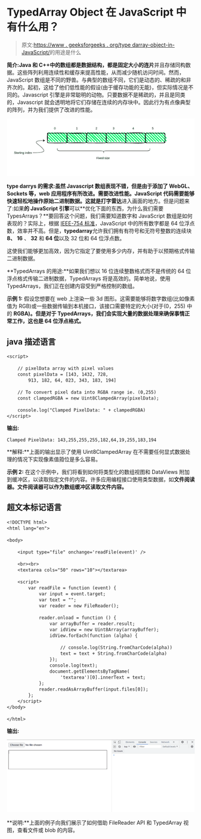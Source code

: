# TypedArray Object 在 JavaScript 中有什么用？

> 原文:[https://www . geeksforgeeks . org/type darray-object-in-JavaScript/](https://www.geeksforgeeks.org/what-is-the-use-of-typedarray-object-in-javascript/)的用途是什么

**简介:**Java 和 C++中的数组都是数据结构，都是**固定大小的连片**并且存储同构数据。这些阵列利用连续性和缓存来提高性能，从而减少随机访问时间。然而，JavaScript 数组是不同的野兽。与典型的数组不同，它们是动态的、稀疏的和非齐次的。起初，这给了他们低性能的假设(由于缓存功能的无能)，但实际情况是不同的。Javascript 引擎是非常聪明的动物。只要数据不是稀疏的，并且是同类的，Javascript 就会透明地将它们存储在连续的内存块中。因此行为有点像典型的阵列，并为我们提供了改进的性能。

![](img/3ee2a9a3fa4ac83204ce186b690066a4.png)

**type darrys 的需求:**虽然 Javascript 数组表现不错，但是由于添加了 WebGL、Sockets 等，web 应用程序有所改进。需要改进性能。JavaScript 代码需要能够快速轻松地操作原始二进制数据。这就是**打字雷达**进入画面的地方。但是问题来了:如果**的 JavaScript 引擎**可以**优化下面的东西，为什么我们需要 TypesArrays？**要回答这个问题，我们需要知道数字和 JavaScript 数组是如何表现的？实际上，根据 [IEEE-754 标准](https://www.geeksforgeeks.org/ieee-standard-754-floating-point-numbers/)，JavaScript 中的所有数字都是 64 位浮点数，效率并不高。但是，**typedarray**允许我们拥有有符号和无符号整数的连续块 **8、** **16** 、 **32** 和 **64 位**以及 32 位和 64 位浮点数。

这使我们能够更加高效，因为它指定了要使用多少内存，并有助于以预期格式传输二进制数据。

**TypedArrays 的用途:**如果我们想以 16 位连续整数格式而不是传统的 64 位浮点格式传输二进制数据，TypedArrays 将是高效的。简单地说，使用 TypedArrays，我们正在创建内容受到严格控制的数组。

**示例 1:** 假设您想要在 web 上渲染一些 3d 图形。这需要能够将数字数组(比如像素值为 RGB)或一些数据传输到本机接口，该接口需要特定的大小(对于(0，255) 中的 **RGBA)。但是对于 TypedArrays，我们会实现大量的数据处理来确保事情正常工作，这也是 64 位浮点格式。**

## java 描述语言

```
<script>

    // pixelData array with pixel values
    const pixelData = [143, 1432, 728,
        913, 182, 64, 023, 343, 183, 194]

    // To convert pixel data into RGBA range ie. (0,255)
    const clampedRGBA = new Uint8ClampedArray(pixelData);

    console.log("Clamped PixelData: " + clampedRGBA)
</script>
```

**输出:**

```
Clamped PixelData: 143,255,255,255,182,64,19,255,183,194
```

**解释:**上面的输出显示了使用 Uint8ClampedArray 在不需要任何显式数据处理的情况下实现像素值箝位是多么容易。

**示例 2:** 在这个示例中，我们将看到如何将类型化的数组视图和 DataViews 附加到缓冲区，以读取指定文件的内容。许多应用编程接口使用类型数据，如**文件阅读器。文件阅读器可以作为数组缓冲区读取文件内容。**

## 超文本标记语言

```
<!DOCTYPE html>
<html lang="en">

<body>

    <input type="file" onchange='readFile(event)' />

    <br><br>
    <textarea cols="50" rows="10"></textarea>

    <script>
        var readFile = function (event) {
            var input = event.target;
            var text = "";
            var reader = new FileReader();

            reader.onload = function () {
                var arrayBuffer = reader.result;
                var idView = new Uint8Array(arrayBuffer);
                idView.forEach(function (alpha) {

                    // console.log(String.fromCharCode(alpha))
                    text = text + String.fromCharCode(alpha)
                });
                console.log(text);
                document.getElementsByTagName(
                    'textarea')[0].innerText = text;
            };
            reader.readAsArrayBuffer(input.files[0]);
        };
    </script>
</body>

</html>
```

**输出:**

![](img/27af0322109e0e2f1aa4c4a315b1a334.png)

**说明:**上面的例子向我们展示了如何借助 FileReader API 和 TypedArray 视图，查看文件或 blob 的内容。